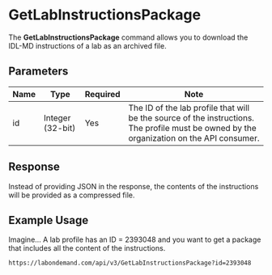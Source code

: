 # GetLabInstructionsPackage

The **GetLabInstructionsPackage** command allows you to download the IDL-MD instructions of a lab as an archived file.

## Parameters
|Name|Type|Required|Note|
|--- |--- |--- |--- |
|id|Integer (32-bit)|Yes|The ID of the lab profile that will be the source of the instructions. The profile must be owned by the organization on the API consumer.|


## Response
Instead of providing JSON in the response, the contents of the instructions will be provided as a compressed file.


## Example Usage
Imagine…  A lab profile has an ID = 2393048 and you want to get a package that includes all the content of the instructions.

```
https://labondemand.com/api/v3/GetLabInstructionsPackage?id=2393048
```
